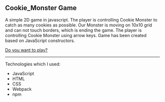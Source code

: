 ## Cookie_Monster Game
A simple 2D game in javascript. The player is controlling Cookie Monster to catch as
 many cookies as possible. Our Monster is moving on 10x10 grid and can not touch 
borders, which is ending the game. The player is controlling Cookie Monster using 
arrow keys.
Game has been created based on JavaScript constructors.

[Do you want to play?](https://wlodekd.github.io/ "Do you want to play?")

------------

Technologies which I used:
- JavaScript
- HTML
- CSS
- Webpack
- npm
